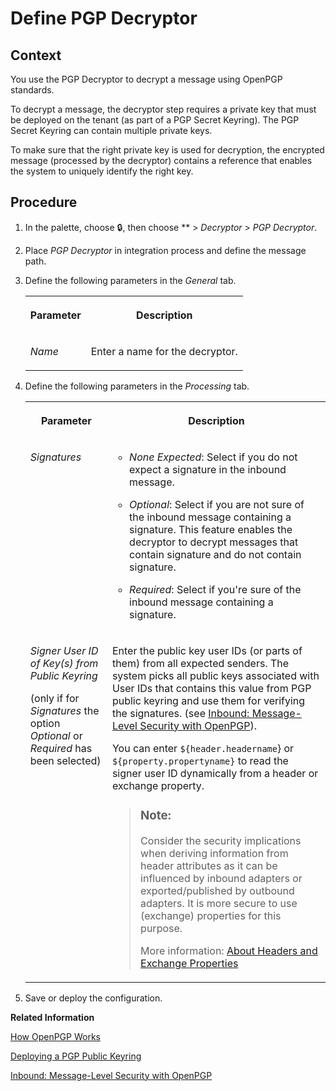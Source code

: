 <!-- loiod0dc511970b04f9bb4a844bcc3d5b89e -->

<link rel="stylesheet" type="text/css" href="../css/sap-icons.css"/>

# Define PGP Decryptor



## Context

You use the PGP Decryptor to decrypt a message using OpenPGP standards.

To decrypt a message, the decryptor step requires a private key that must be deployed on the tenant \(as part of a PGP Secret Keyring\). The PGP Secret Keyring can contain multiple private keys.

To make sure that the right private key is used for decryption, the encrypted message \(processed by the decryptor\) contains a reference that enables the system to uniquely identify the right key.



## Procedure

1.  In the palette, choose :lock:, then choose ** \> *Decryptor* \> *PGP Decryptor*.

2.  Place *PGP Decryptor* in integration process and define the message path.

3.  Define the following parameters in the *General* tab.


    <table>
    <tr>
    <th valign="top">

    Parameter


    
    </th>
    <th valign="top">

    Description


    
    </th>
    </tr>
    <tr>
    <td valign="top">
    
    *Name*


    
    </td>
    <td valign="top">
    
    Enter a name for the decryptor.


    
    </td>
    </tr>
    </table>
    
4.  Define the following parameters in the *Processing* tab.


    <table>
    <tr>
    <th valign="top">

    Parameter


    
    </th>
    <th valign="top">

    Description


    
    </th>
    </tr>
    <tr>
    <td valign="top">
    
    *Signatures* 


    
    </td>
    <td valign="top">
    
    -   *None Expected*: Select if you do not expect a signature in the inbound message.

    -   *Optional*: Select if you are not sure of the inbound message containing a signature. This feature enables the decryptor to decrypt messages that contain signature and do not contain signature.

    -   *Required*: Select if you're sure of the inbound message containing a signature.



    
    </td>
    </tr>
    <tr>
    <td valign="top">
    
    *Signer User ID of Key\(s\) from Public Keyring*

    \(only if for *Signatures* the option *Optional* or *Required* has been selected\)


    
    </td>
    <td valign="top">
    
    Enter the public key user IDs \(or parts of them\) from all expected senders. The system picks all public keys associated with User IDs that contains this value from PGP public keyring and use them for verifying the signatures. \(see [Inbound: Message-Level Security with OpenPGP](../ConnectionSetup/inbound-message-level-security-with-openpgp-d2acb9f.md)\).

    You can enter `${header.headername`\} or `${property.propertyname}` to read the signer user ID dynamically from a header or exchange property.

    > ### Note:  
    > Consider the security implications when deriving information from header attributes as it can be influenced by inbound adapters or exported/published by outbound adapters. It is more secure to use \(exchange\) properties for this purpose.
    > 
    > More information: [About Headers and Exchange Properties](about-headers-and-exchange-properties-0974c4f.md)


    
    </td>
    </tr>
    </table>
    
5.  Save or deploy the configuration.


**Related Information**  


[How OpenPGP Works](../ConnectionSetup/how-openpgp-works-29bc188.md "You can use Open Pretty Good Privacy (Open PGP) to digitally sign and encrypt messages.")

[Deploying a PGP Public Keyring](../Operations/deploying-a-pgp-public-keyring-7f04458.md "This artifact contains the public key that enables the tenant to encrypt or verify messages using the Pretty Good Privacy (PGP) standard.")

[Inbound: Message-Level Security with OpenPGP](../ConnectionSetup/inbound-message-level-security-with-openpgp-d2acb9f.md "")

